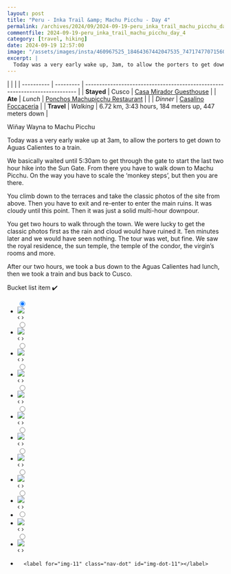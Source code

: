 ```yaml
---
layout: post
title: "Peru - Inka Trail &amp; Machu Picchu - Day 4"
permalink: /archives/2024/09/2024-09-19-peru_inka_trail_machu_picchu_day_4.html
commentfile: 2024-09-19-peru_inka_trail_machu_picchu_day_4
category: [travel, hiking]
date: 2024-09-19 12:57:00
image: "/assets/images/insta/460967525_18464367442047535_74717477071560361_n_18329291038144387.jpg"
excerpt: |
  Today was a very early wake up, 3am, to allow the porters to get down to a train. We basically waited until 5:30am to start the last 2 hours to hike into the Sun Gate and walk down to Machu Picchu.
---
```


|            |           |
| ---------- | --------- | --------------------------------------------------------------------------- |
| **Stayed** | Cusco     | [Casa Mirador Guesthouse](https://maps.app.goo.gl/rorZtUdeFKDXqFkg8)        |
| **Ate**    | _Lunch_   | [Ponchos Machupicchu Restaurant](https://maps.app.goo.gl/AKgTbLvf4BW1Z9PF7) |
|            | _Dinner_  | [Casalino Foccaceria](https://maps.app.goo.gl/aa82osPVzFL9R5AC8)            |
| **Travel** | _Walking_ | 6.72 km, 3:43 hours, 184 meters up, 447 meters down                         |

Wiñay Wayna to Machu Picchu

Today was a very early wake up at 3am, to allow the porters to get down to Aguas Calientes to a train.

We basically waited until 5:30am to get through the gate to start the last two hour hike into the Sun Gate. From there you have to walk down to Machu Picchu. On the way you have to scale the ‘monkey steps’, but then you are there.

You climb down to the terraces and take the classic photos of the site from above. Then you have to exit and re-enter to enter the main ruins. It was cloudy until this point. Then it was just a solid multi-hour downpour.

You get two hours to walk through the town. We were lucky to get the classic photos first as the rain and cloud would have ruined it. Ten minutes later and we would have seen nothing. The tour was wet, but fine. We saw the royal residence, the sun temple, the temple of the condor, the virgin’s rooms and more.

After our two hours, we took a bus down to the Aguas Calientes had lunch, then we took a train and bus back to Cusco.

Bucket list item ✔️

<ul class="slides">
    <input type="radio" name="radio-btn" id="img-1" checked="checked" />
    <li class="slide-container">
        <div class="slide">
          <a href="/assets/images/insta/460652416_18464367454047535_6906622233371367269_n_18045388510956613.jpg"><img src="/assets/images/insta/460652416_18464367454047535_6906622233371367269_n_18045388510956613.jpg" /></a>
        </div>
    <div class="nav">
      <label for="img-12" class="prev">&#x2039;</label>
      <label for="img-2" class="next">&#x203a;</label>
    </div>
    </li>
        <input type="radio" name="radio-btn" id="img-2"  />
    <li class="slide-container">
        <div class="slide">
          <a href="/assets/images/insta/460733195_18464367463047535_8074863371225347751_n_18077816089542690.jpg"><img src="/assets/images/insta/460733195_18464367463047535_8074863371225347751_n_18077816089542690.jpg" /></a>
        </div>
    <div class="nav">
      <label for="img-1" class="prev">&#x2039;</label>
      <label for="img-3" class="next">&#x203a;</label>
    </div>
    </li>
        <input type="radio" name="radio-btn" id="img-3"  />
    <li class="slide-container">
        <div class="slide">
          <a href="/assets/images/insta/460983275_18464367472047535_2880463088091142724_n_18008992829402632.jpg"><img src="/assets/images/insta/460983275_18464367472047535_2880463088091142724_n_18008992829402632.jpg" /></a>
        </div>
    <div class="nav">
      <label for="img-2" class="prev">&#x2039;</label>
      <label for="img-4" class="next">&#x203a;</label>
    </div>
    </li>
        <input type="radio" name="radio-btn" id="img-4"  />
    <li class="slide-container">
        <div class="slide">
          <a href="/assets/images/insta/460811798_18464367481047535_669364532702813642_n_18030437648210908.jpg"><img src="/assets/images/insta/460811798_18464367481047535_669364532702813642_n_18030437648210908.jpg" /></a>
        </div>
    <div class="nav">
      <label for="img-3" class="prev">&#x2039;</label>
      <label for="img-5" class="next">&#x203a;</label>
    </div>
    </li>
        <input type="radio" name="radio-btn" id="img-5"  />
    <li class="slide-container">
        <div class="slide">
          <a href="/assets/images/insta/460933274_18464367502047535_6653824174730170162_n_18021481067223006.jpg"><img src="/assets/images/insta/460933274_18464367502047535_6653824174730170162_n_18021481067223006.jpg" /></a>
        </div>
    <div class="nav">
      <label for="img-4" class="prev">&#x2039;</label>
      <label for="img-6" class="next">&#x203a;</label>
    </div>
    </li>
        <input type="radio" name="radio-btn" id="img-6"  />
    <li class="slide-container">
        <div class="slide">
          <a href="/assets/images/insta/460652706_18464367493047535_4232956249791178633_n_18240363493279776.jpg"><img src="/assets/images/insta/460652706_18464367493047535_4232956249791178633_n_18240363493279776.jpg" /></a>
        </div>
    <div class="nav">
      <label for="img-5" class="prev">&#x2039;</label>
      <label for="img-7" class="next">&#x203a;</label>
    </div>
    </li>
        <input type="radio" name="radio-btn" id="img-7"  />
    <li class="slide-container">
        <div class="slide">
          <a href="/assets/images/insta/460839915_18464367520047535_6195967298157099523_n_18045829081803540.jpg"><img src="/assets/images/insta/460839915_18464367520047535_6195967298157099523_n_18045829081803540.jpg" /></a>
        </div>
    <div class="nav">
      <label for="img-6" class="prev">&#x2039;</label>
      <label for="img-8" class="next">&#x203a;</label>
    </div>
    </li>
        <input type="radio" name="radio-btn" id="img-8"  />
    <li class="slide-container">
        <div class="slide">
          <a href="/assets/images/insta/460726963_18464367511047535_3738949615686959850_n_18101498833441879.jpg"><img src="/assets/images/insta/460726963_18464367511047535_3738949615686959850_n_18101498833441879.jpg" /></a>
        </div>
    <div class="nav">
      <label for="img-7" class="prev">&#x2039;</label>
      <label for="img-9" class="next">&#x203a;</label>
    </div>
    </li>
        <input type="radio" name="radio-btn" id="img-9"  />
    <li class="slide-container">
        <div class="slide">
          <a href="/assets/images/insta/460813063_18464367529047535_6341824427547505857_n_17897491169980578.jpg"><img src="/assets/images/insta/460813063_18464367529047535_6341824427547505857_n_17897491169980578.jpg" /></a>
        </div>
    <div class="nav">
      <label for="img-8" class="prev">&#x2039;</label>
      <label for="img-10" class="next">&#x203a;</label>
    </div>
    </li>
        <input type="radio" name="radio-btn" id="img-10"  />
    <li class="slide-container">
        <div class="slide">
          <a href="/assets/images/insta/460636638_18464367538047535_6280751797816232400_n_17980535693746322.jpg"><img src="/assets/images/insta/460636638_18464367538047535_6280751797816232400_n_17980535693746322.jpg" /></a>
        </div>
    <div class="nav">
      <label for="img-9" class="prev">&#x2039;</label>
      <label for="img-11" class="next">&#x203a;</label>
    </div>
    </li>
    <li>
      <input type="radio" name="radio-btn" id="img-11" />
    <li class="slide-container">
        <div class="slide">
          <a href="/assets/images/insta/459843416_18464417653047535_8280042178834094343_n_18061944898659675.jpg"><img src="/assets/images/insta/459843416_18464417653047535_8280042178834094343_n_18061944898659675.jpg" /></a>
        </div>
    <div class="nav">
      <label for="img-10" class="prev">&#x2039;</label>
      <label for="img-12" class="next">&#x203a;</label>
    </div>
    </li>    
    <input type="radio" name="radio-btn" id="img-12" />
    <li class="slide-container">
        <div class="slide">
          <a href="/assets/images/insta/460967525_18464367442047535_74717477071560361_n_18329291038144387.jpg"><img src="/assets/images/insta/460967525_18464367442047535_74717477071560361_n_18329291038144387.jpg" /></a>
        </div>
    <div class="nav">
      <label for="img-11" class="prev">&#x2039;</label>
      <label for="img-1" class="next">&#x203a;</label>
    </div>
    </li>
			
<li class="nav-dots">
      <label for="img-1" class="nav-dot" id="img-dot-1"></label>
      <label for="img-2" class="nav-dot" id="img-dot-2"></label>
      <label for="img-3" class="nav-dot" id="img-dot-3"></label>
      <label for="img-4" class="nav-dot" id="img-dot-4"></label>
      <label for="img-5" class="nav-dot" id="img-dot-5"></label>
      <label for="img-6" class="nav-dot" id="img-dot-6"></label>
      <label for="img-7" class="nav-dot" id="img-dot-7"></label>
      <label for="img-8" class="nav-dot" id="img-dot-8"></label>
      <label for="img-9" class="nav-dot" id="img-dot-9"></label>
      <label for="img-10" class="nav-dot" id="img-dot-10"></label>

      <label for="img-11" class="nav-dot" id="img-dot-11"></label>

</li>
</ul>
